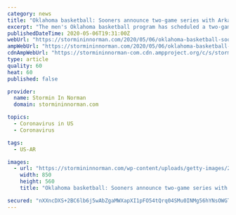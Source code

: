```yaml
---
category: news
title: "Oklahoma basketball: Sooners announce two-game series with Arkansas"
excerpt: "The men's Oklahoma basketball program has scheduled a two-game series with its bordering neighbor to the east, Arkansas, to begin in the 2020-21 season."
publishedDateTime: 2020-05-06T19:31:00Z
webUrl: "https://stormininnorman.com/2020/05/06/oklahoma-basketball-sooners-announce-two-game-series-with-arkansas/"
ampWebUrl: "https://stormininnorman.com/2020/05/06/oklahoma-basketball-sooners-announce-two-game-series-with-arkansas/amp/"
cdnAmpWebUrl: "https://stormininnorman-com.cdn.ampproject.org/c/s/stormininnorman.com/2020/05/06/oklahoma-basketball-sooners-announce-two-game-series-with-arkansas/amp/"
type: article
quality: 60
heat: 60
published: false

provider:
  name: Stormin In Norman
  domain: stormininnorman.com

topics:
  - Coronavirus in US
  - Coronavirus

tags:
  - US-AR

images:
  - url: "https://stormininnorman.com/wp-content/uploads/getty-images/2017/07/1204218549-850x560.jpeg"
    width: 850
    height: 560
    title: "Oklahoma basketball: Sooners announce two-game series with Arkansas"

secured: "nXXncDXS+2BC6lb6j5wAbZgaMWXapXI1pFO54tQrq04SMu0INMg56hYNsOWGTtR+MfVMNQnldm6z+AyqVu6V0PDcUOqvAyzsxraE8suN3asO58v5GOaM2qsGcsFHmqRuh6YKTpvoEaLHb7ATJJbHHS5JJ4n4nZadu2+hKCWmnRwlOZJwu432UP0MsHpfZ4gGYwUbzs9j2sMgEmOvnfcKBl2I+/4lzHgcPXF0sKQVzaJce2Z4VaufPEOa/8uUGQu3jaQ35TN5V0jE2mYDLRMACSm0dBpg4niZc2hjyYdGtMTF6+LPQaqGN0RPWeP4K9GX;KAC0kuBKAIC46TwIs3OJGQ=="
---
```



